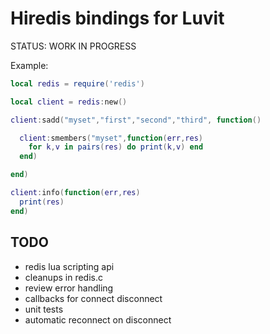 Hiredis bindings for Luvit
=====
STATUS: WORK IN PROGRESS

Example:

```lua
local redis = require('redis')

local client = redis:new()

client:sadd("myset","first","second","third", function()

  client:smembers("myset",function(err,res)
    for k,v in pairs(res) do print(k,v) end
  end)

end)

client:info(function(err,res)
  print(res)
end)
```

## TODO
* redis lua scripting api
* cleanups in redis.c
* review error handling
* callbacks for connect disconnect
* unit tests
* automatic reconnect on disconnect